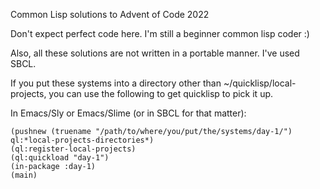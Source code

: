 Common Lisp solutions to Advent of Code 2022

Don't expect perfect code here. I'm still a beginner common lisp coder :)

Also, all these solutions are not written in a portable manner. I've used SBCL.

If you put these systems into a directory other than ~/quicklisp/local-projects, you can use the following to get quicklisp to pick it up.

In Emacs/Sly or Emacs/Slime (or in SBCL for that matter):
```
(pushnew (truename "/path/to/where/you/put/the/systems/day-1/") ql:*local-projects-directories*)
(ql:register-local-projects)
(ql:quickload "day-1")
(in-package :day-1)
(main)
```
